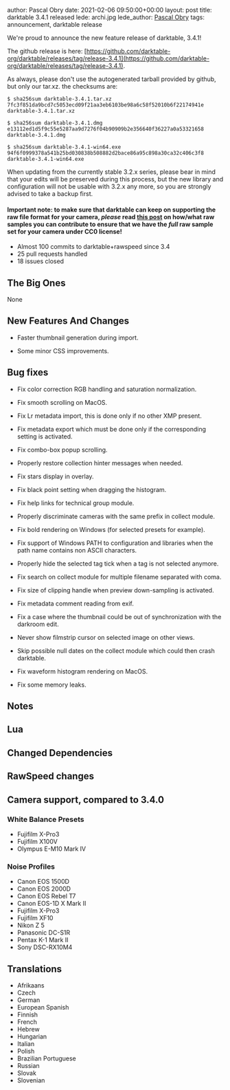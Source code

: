 author: Pascal Obry
date: 2021-02-06 09:50:00+00:00
layout: post
title: darktable 3.4.1 released
lede: archi.jpg
lede_author: <a href="http://photos.obry.net">Pascal Obry</a>
tags: announcement, darktable release

We're proud to announce the new feature release of darktable, 3.4.1!

The github release is here: [https://github.com/darktable-org/darktable/releases/tag/release-3.4.1](https://github.com/darktable-org/darktable/releases/tag/release-3.4.1).

As always, please don't use the autogenerated tarball provided by
github, but only our tar.xz. the checksums are:

```
$ sha256sum darktable-3.4.1.tar.xz
7fc3f851da9bcd7c5053ecd09f21aa3eb6103be98a6c58f52010b6f22174941e darktable-3.4.1.tar.xz

$ sha256sum darktable-3.4.1.dmg
e13112ed1d5f9c55e5287aa9d7276f04b90909b2e356640f36227a0a53321658 darktable-3.4.1.dmg

$ sha256sum darktable-3.4.1-win64.exe
94f6f0999378a541b25bd030838b508882d2bace86a95c898a30ca32c406c3f8 darktable-3.4.1-win64.exe
```

When updating from the currently stable 3.2.x series, please bear in
mind that your edits will be preserved during this process, but the new
library and configuration will not be usable with 3.2.x any more, so
you are strongly advised to take a backup first.

#### Important note: to make sure that darktable can keep on supporting the raw file format for your camera, *please* read [this post](https://discuss.pixls.us/t/raw-samples-wanted/5420?u=lebedevri) on how/what raw samples you can contribute to ensure that we have the *full* raw sample set for your camera under CC0 license!

- Almost 100 commits to darktable+rawspeed since 3.4
- 25 pull requests handled
- 18 issues closed

## The Big Ones

None

## New Features And Changes

- Faster thumbnail generation during import.

- Some minor CSS improvements.

## Bug fixes

- Fix color correction RGB handling and saturation normalization.

- Fix smooth scrolling on MacOS.

- Fix Lr metadata import, this is done only if no other XMP present.

- Fix metadata export which must be done only if the corresponding
  setting is activated.

- Fix combo-box popup scrolling.

- Properly restore collection hinter messages when needed.

- Fix stars display in overlay.

- Fix black point setting when dragging the histogram.

- Fix help links for technical group module.

- Properly discriminate cameras with the same prefix in collect module.

- Fix bold rendering on Windows (for selected presets for example).

- Fix support of Windows PATH to configuration and libraries when the
  path name contains non ASCII characters.

- Properly hide the selected tag tick when a tag is not selected anymore.

- Fix search on collect module for multiple filename separated with coma.

- Fix size of clipping handle when preview down-sampling is activated.

- Fix metadata comment reading from exif.

- Fix a case where the thumbnail could be out of synchronization with
  the darkroom edit.

- Never show filmstrip cursor on selected image on other views.

- Skip possible null dates on the collect module which could then
  crash darktable.

- Fix waveform histogram rendering on MacOS.

- Fix some memory leaks.

## Notes


## Lua

## Changed Dependencies


## RawSpeed changes


## Camera support, compared to 3.4.0

### White Balance Presets

- Fujifilm X-Pro3
- Fujifilm X100V
- Olympus E-M10 Mark IV

### Noise Profiles

- Canon EOS 1500D
- Canon EOS 2000D
- Canon EOS Rebel T7
- Canon EOS-1D X Mark II
- Fujifilm X-Pro3
- Fujifilm XF10
- Nikon Z 5
- Panasonic DC-S1R
- Pentax K-1 Mark II
- Sony DSC-RX10M4

## Translations

- Afrikaans
- Czech
- German
- European Spanish
- Finnish
- French
- Hebrew
- Hungarian
- Italian
- Polish
- Brazilian Portuguese
- Russian
- Slovak
- Slovenian
